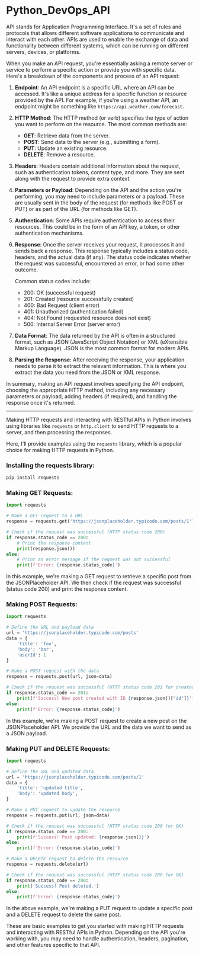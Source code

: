 # Python_DevOps_API
         
API stands for Application Programming Interface. It's a set of rules and protocols that allows different software applications to communicate and interact with each other. APIs are used to enable the exchange of data and functionality between different systems, which can be running on different servers, devices, or platforms.

When you make an API request, you're essentially asking a remote server or service to perform a specific action or provide you with specific data. Here's a breakdown of the components and process of an API request:

1. **Endpoint**: An API endpoint is a specific URL where an API can be accessed. It's like a unique address for a specific function or resource provided by the API. For example, if you're using a weather API, an endpoint might be something like `https://api.weather.com/forecast`.

2. **HTTP Method**: The HTTP method (or verb) specifies the type of action you want to perform on the resource. The most common methods are:
   - **GET**: Retrieve data from the server.
   - **POST**: Send data to the server (e.g., submitting a form).
   - **PUT**: Update an existing resource.
   - **DELETE**: Remove a resource.

3. **Headers**: Headers contain additional information about the request, such as authentication tokens, content type, and more. They are sent along with the request to provide extra context.

4. **Parameters or Payload**: Depending on the API and the action you're performing, you may need to include parameters or a payload. These are usually sent in the body of the request (for methods like POST or PUT) or as part of the URL (for methods like GET).

5. **Authentication**: Some APIs require authentication to access their resources. This could be in the form of an API key, a token, or other authentication mechanisms.

6. **Response**: Once the server receives your request, it processes it and sends back a response. This response typically includes a status code, headers, and the actual data (if any). The status code indicates whether the request was successful, encountered an error, or had some other outcome.

   Common status codes include:
   - 200: OK (successful request)
   - 201: Created (resource successfully created)
   - 400: Bad Request (client error)
   - 401: Unauthorized (authentication failed)
   - 404: Not Found (requested resource does not exist)
   - 500: Internal Server Error (server error)

7. **Data Format**: The data returned by the API is often in a structured format, such as JSON (JavaScript Object Notation) or XML (eXtensible Markup Language). JSON is the most common format for modern APIs.

8. **Parsing the Response**: After receiving the response, your application needs to parse it to extract the relevant information. This is where you extract the data you need from the JSON or XML response.

In summary, making an API request involves specifying the API endpoint, choosing the appropriate HTTP method, including any necessary parameters or payload, adding headers (if required), and handling the response once it's returned.

---
Making HTTP requests and interacting with RESTful APIs in Python involves using libraries like `requests` or `http.client` to send HTTP requests to a server, and then processing the responses. 

Here, I'll provide examples using the `requests` library, which is a popular choice for making HTTP requests in Python.

### Installing the requests library:

```bash
pip install requests
```

### Making GET Requests:

```python
import requests

# Make a GET request to a URL
response = requests.get('https://jsonplaceholder.typicode.com/posts/1')

# Check if the request was successful (HTTP status code 200)
if response.status_code == 200:
    # Print the response content
    print(response.json())
else:
    # Print an error message if the request was not successful
    print(f'Error: {response.status_code}')
```

In this example, we're making a GET request to retrieve a specific post from the JSONPlaceholder API. We then check if the request was successful (status code 200) and print the response content.

### Making POST Requests:

```python
import requests

# Define the URL and payload data
url = 'https://jsonplaceholder.typicode.com/posts'
data = {
    'title': 'foo',
    'body': 'bar',
    'userId': 1
}

# Make a POST request with the data
response = requests.post(url, json=data)

# Check if the request was successful (HTTP status code 201 for created)
if response.status_code == 201:
    print(f'Success! New post created with ID {response.json()["id"]}')
else:
    print(f'Error: {response.status_code}')
```

In this example, we're making a POST request to create a new post on the JSONPlaceholder API. We provide the URL and the data we want to send as a JSON payload.

### Making PUT and DELETE Requests:

```python
import requests

# Define the URL and updated data
url = 'https://jsonplaceholder.typicode.com/posts/1'
data = {
    'title': 'updated title',
    'body': 'updated body',
}

# Make a PUT request to update the resource
response = requests.put(url, json=data)

# Check if the request was successful (HTTP status code 200 for OK)
if response.status_code == 200:
    print(f'Success! Post updated: {response.json()}')
else:
    print(f'Error: {response.status_code}')

# Make a DELETE request to delete the resource
response = requests.delete(url)

# Check if the request was successful (HTTP status code 200 for OK)
if response.status_code == 200:
    print('Success! Post deleted.')
else:
    print(f'Error: {response.status_code}')
```

In the above example, we're making a PUT request to update a specific post and a DELETE request to delete the same post.

These are basic examples to get you started with making HTTP requests and interacting with RESTful APIs in Python. Depending on the API you're working with, you may need to handle authentication, headers, pagination, and other features specific to that API.
